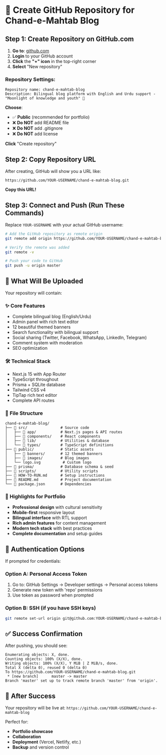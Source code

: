# 🚀 Create GitHub Repository for Chand-e-Mahtab Blog

## Step 1: Create Repository on GitHub.com

1. **Go to**: [github.com](https://github.com)
2. **Login** to your GitHub account
3. **Click** the **"+" icon** in the top-right corner
4. **Select** "New repository"

### Repository Settings:
```
Repository name: chand-e-mahtab-blog
Description: Bilingual blog platform with English and Urdu support - "Moonlight of knowledge and youth" 🌙
```

**Choose**:
- ✅ **Public** (recommended for portfolio)
- ❌ **Do NOT** add README file
- ❌ **Do NOT** add .gitignore  
- ❌ **Do NOT** add license

**Click** "Create repository"

## Step 2: Copy Repository URL

After creating, GitHub will show you a URL like:
```
https://github.com/YOUR-USERNAME/chand-e-mahtab-blog.git
```

**Copy this URL!**

## Step 3: Connect and Push (Run These Commands)

Replace `YOUR-USERNAME` with your actual GitHub username:

```bash
# Add the GitHub repository as remote origin
git remote add origin https://github.com/YOUR-USERNAME/chand-e-mahtab-blog.git

# Verify the remote was added
git remote -v

# Push your code to GitHub
git push -u origin master
```

## 🎯 What Will Be Uploaded

Your repository will contain:

### ✨ **Core Features**
- Complete bilingual blog (English/Urdu)
- Admin panel with rich text editor
- 12 beautiful themed banners
- Search functionality with bilingual support
- Social sharing (Twitter, Facebook, WhatsApp, LinkedIn, Telegram)
- Comment system with moderation
- SEO optimization

### 🛠️ **Technical Stack**
- Next.js 15 with App Router
- TypeScript throughout
- Prisma + SQLite database
- Tailwind CSS v4
- TipTap rich text editor
- Complete API routes

### 📁 **File Structure**
```
chand-e-mahtab-blog/
├── 📂 src/               # Source code
│   ├── 📂 app/           # Next.js pages & API routes
│   ├── 📂 components/    # React components
│   ├── 📂 lib/           # Utilities & database
│   └── 📂 types/         # TypeScript definitions
├── 📂 public/            # Static assets
│   ├── 📂 banners/       # 12 themed banners
│   ├── 📂 images/        # Blog images
│   └── logo.svg          # Custom logo
├── 📂 prisma/            # Database schema & seed
├── 📂 scripts/           # Utility scripts
├── 📄 HOW-TO-RUN.md      # Setup instructions
├── 📄 README.md          # Project documentation
└── 📄 package.json       # Dependencies
```

### 🌟 **Highlights for Portfolio**
- **Professional design** with cultural sensitivity
- **Mobile-first** responsive layout
- **Bilingual interface** with RTL support
- **Rich admin features** for content management
- **Modern tech stack** with best practices
- **Complete documentation** and setup guides

## 🔐 Authentication Options

If prompted for credentials:

### Option A: Personal Access Token
1. Go to: GitHub Settings → Developer settings → Personal access tokens
2. Generate new token with 'repo' permissions
3. Use token as password when prompted

### Option B: SSH (if you have SSH keys)
```bash
git remote set-url origin git@github.com:YOUR-USERNAME/chand-e-mahtab-blog.git
```

## ✅ Success Confirmation

After pushing, you should see:
```
Enumerating objects: X, done.
Counting objects: 100% (X/X), done.
Writing objects: 100% (X/X), Y MiB | Z MiB/s, done.
Total X (delta 0), reused 0 (delta 0)
To https://github.com/YOUR-USERNAME/chand-e-mahtab-blog.git
 * [new branch]      master -> master
Branch 'master' set up to track remote branch 'master' from 'origin'.
```

## 🎉 After Success

Your repository will be live at:
`https://github.com/YOUR-USERNAME/chand-e-mahtab-blog`

Perfect for:
- **Portfolio showcase**
- **Collaboration**
- **Deployment** (Vercel, Netlify, etc.)
- **Backup** and version control
